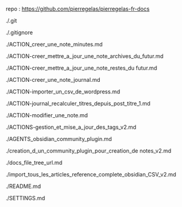 repo : https://github.com/pierregelas/pierregelas-fr-docs

./.git

./.gitignore

./ACTION_creer_une_note_minutes.md

./ACTION-creer_mettre_a_jour_une_note_archives_du_futur.md

./ACTION-creer_mettre_a_jour_une_note_restes_du futur.md

./ACTION-creer_une_note_journal.md

./ACTION-importer_un_csv_de_wordpress.md

./ACTION-journal_recalculer_titres_depuis_post_titre_1.md

./ACTION-modifier_une_note.md

./ACTIONS-gestion_et_mise_a_jour_des_tags_v2.md

./AGENTS_obsidian_community_plugin.md

./creation_d_un_community_plugin_pour_creation_de notes_v2.md

./docs_file_tree_url.md

./import_tous_les_articles_reference_complete_obsidian_CSV_v2.md

./README.md

./SETTINGS.md